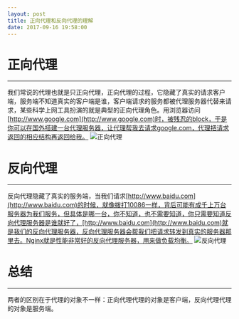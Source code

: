 ```yaml
---
layout: post
title: 正向代理和反向代理的理解
date: 2017-09-16 19:58:00
---
```

# 正向代理
------------------------
我们常说的代理也就是只正向代理，正向代理的过程，它隐藏了真实的请求客户端，服务端不知道真实的客户端是谁，客户端请求的服务都被代理服务器代替来请求，某些科学上网工具扮演的就是典型的正向代理角色。用浏览器访问[http://www.google.com](http://www.google.com)时，被残忍的block，于是你可以在国外搭建一台代理服务器，让代理帮我去请求google.com，代理把请求返回的相应结构再返回给我。
![正向代理](/image/proxy.jpg)

# 反向代理
------------------------
反向代理隐藏了真实的服务端，当我们请求[http://www.baidu.com](http://www.baidu.com)的时候，就像拨打10086一样，背后可能有成千上万台服务器为我们服务，但具体是哪一台，你不知道，也不需要知道，你只需要知道反向代理服务器是谁就好了，[http://www.baidu.com](http://www.baidu.com)就是我们的反向代理服务器，反向代理服务器会帮我们把请求转发到真实的服务器那里去。Nginx就是性能非常好的反向代理服务器，用来做负载均衡。
![反向代理](/image/reverse_proxy.jpg)

# 总结
------------------------
两者的区别在于代理的对象不一样：正向代理代理的对象是客户端，反向代理代理的对象是服务端。
